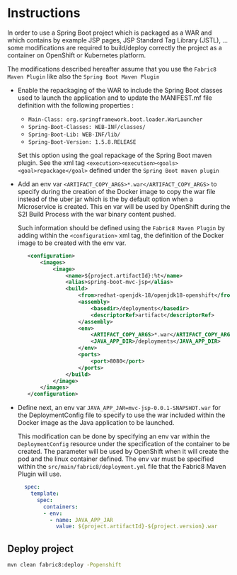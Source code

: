 # Instructions

In order to use a Spring Boot project which is packaged as a WAR and which contains by example JSP pages, JSP Standard Tag Library (JSTL), ... some modifications are 
required to build/deploy correctly the project as a container on OpenShift or Kubernetes platform.

The modifications described hereafter assume that you use the `Fabric8 Maven Plugin` like also the `Spring Boot Maven Plugin`

- Enable the repackaging of the WAR to include the Spring Boot classes used to launch the application and to update 
  the MANIFEST.mf file definition with the following properties :
  - `Main-Class: org.springframework.boot.loader.WarLauncher`
  - `Spring-Boot-Classes: WEB-INF/classes/`
  - `Spring-Boot-Lib: WEB-INF/lib/`
  - `Spring-Boot-Version: 1.5.8.RELEASE`
  
  Set this option using the goal repackage of the Spring Boot maven plugin. See the xml tag `<execution><execution><goals><goal>repackage</goal>` defined
  under the `Spring Boot maven plugin`
- Add an env var `<ARTIFACT_COPY_ARGS>*.war</ARTIFACT_COPY_ARGS>` to specify during the creation of the Docker image to copy the war file instead of the 
  uber jar which is the by default option when a Microservice is created. This en var will be used by OpenShift during the S2I Build Process with the war binary content
  pushed.
  
  Such information should be defined using the `Fabric8 Maven Plugin` by adding within the `<configuration>` xml tag, the definition of the Docker
  image to be created with the env var.
  ```xml
     <configuration>
         <images>
             <image>
                 <name>${project.artifactId}:%t</name>
                 <alias>spring-boot-mvc-jsp</alias>
                 <build>
                     <from>redhat-openjdk-18/openjdk18-openshift</from>
                     <assembly>
                         <basedir>/deployments</basedir>
                         <descriptorRef>artifact</descriptorRef>
                     </assembly>
                     <env>
                         <ARTIFACT_COPY_ARGS>*.war</ARTIFACT_COPY_ARGS>
                         <JAVA_APP_DIR>/deployments</JAVA_APP_DIR>
                     </env>
                     <ports>
                         <port>8080</port>
                     </ports>
                 </build>
             </image>
         </images>
     </configuration> 
  ```
   
  
- Define next, an env var `JAVA_APP_JAR=mvc-jsp-0.0.1-SNAPSHOT.war` for the DeploymentConfig file to specify to use the war included within the Docker image 
  as the Java application to be launched.
  
  This modification can be done by specifying an env var within the `DeploymentConfig` resource under the specification of the container to be created. 
  The parameter will be used by OpenShift when it will create the pod and the linux container defined. 
  The env var must be specified within the `src/main/fabric8/deployment.yml` file that the Fabric8 Maven Plugin will use.
  ```yaml
    spec:
      template:
        spec:
          containers:
          - env:
            - name: JAVA_APP_JAR
              value: ${project.artifactId}-${project.version}.war
   ```
  

## Deploy project
```bash
mvn clean fabric8:deploy -Popenshift 
```

   

